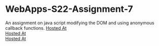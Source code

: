 # WebApps-S22-Assignment-7
An assignment on java script modifying the DOM and using anonymous callback functions.
[Hosted At]( https://44-563-web-apps-s22.github.io/webapps-s22-assignment-7-Rohith-Chittipolu/hunt.html)
<br>
[Hosted At]( https://44-563-web-apps-s22.github.io/webapps-s22-assignment-7-Rohith-Chittipolu/reaction.html)
<br>
[Hosted At]( https://44-563-web-apps-s22.github.io/webapps-s22-assignment-7-Rohith-Chittipolu/queue.html)
<br>